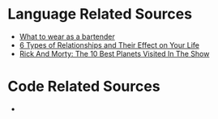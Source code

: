 # Language Related Sources
* [What to wear as a bartender](https://azbigmedia.com/lifestyle/fashion/what-to-wear-as-a-bartender/)
* [6 Types of Relationships and Their Effect on Your Life](https://www.verywellmind.com/6-types-of-relationships-and-their-effect-on-your-life-5209431)
* [Rick And Morty: The 10 Best Planets Visited In The Show](https://screenrant.com/rick-and-morty-best-planets-visited/)
# Code Related Sources
*